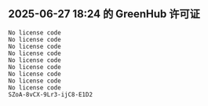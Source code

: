 ## 2025-06-27 18:24 的 GreenHub 许可证
```
No license code
No license code
No license code
No license code
No license code
No license code
No license code
No license code
No license code
SZoA-8vCX-9Lr3-ijC8-E1D2
```
